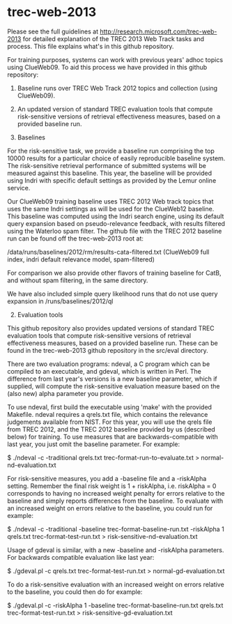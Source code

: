 trec-web-2013
=============

Please see the full guidelines at http://research.microsoft.com/trec-web-2013 for detailed
explanation of the TREC 2013 Web Track tasks and process.  This file explains what's in this github repository.

For training purposes, systems can work with previous years' adhoc topics using ClueWeb09. To aid this 
process we have provided in this github repository:
 1) Baseline runs over TREC Web Track 2012 topics and collection (using ClueWeb09). 
 2) An updated version of standard TREC evaluation tools that compute risk-sensitive versions of 
 retrieval effectiveness measures, based on a provided baseline run.

1)  Baselines

For the risk-sensitive task, we provide a baseline run comprising the top 10000 results for a particular 
choice of easily reproducible baseline system. The risk-sensitive retrieval performance of submitted systems 
will be measured against this baseline. This year, the baseline will be provided using Indri with specific 
default settings as provided by the Lemur online service. 
 
Our ClueWeb09 training baseline uses TREC 2012 Web track topics that uses the same Indri settings 
as will be used for the ClueWeb12 baseline. This baseline was computed using the Indri search engine, 
using its default query expansion based on pseudo-relevance feedback, with results filtered using 
the Waterloo spam filter. The github file with the TREC 2012 baseline run can be found off 
the trec-web-2013 root at:

/data/runs/baselines/2012/rm/results-cata-filtered.txt (ClueWeb09 full index, indri default relevance model, spam-filtered) 

For comparison we also provide other flavors of training baseline for CatB, and without spam 
filtering, in the same directory. 

We have also included simple query likelihood runs that do not use query expansion in 
/runs/baselines/2012/ql

2) Evaluation tools

This github repository also provides updated versions of standard TREC evaluation tools that compute 
risk-sensitive versions of retrieval effectiveness measures, based on a provided baseline run. These 
can be found in the trec-web-2013 github repository in the src/eval directory. 

There are two evaluation programs: ndeval, a C program which can be compiled to an executable,
and gdeval, which is written in Perl. The difference from last year's versions is a new baseline parameter, 
which if supplied, will compute the risk-sensitive evaluation measure based on the (also new) alpha 
parameter you provide.

To use ndeval, first build the executable using 'make' with the provided Makefile. 
ndeval requires a qrels.txt file, which contains the relevance judgements available from NIST. 
For this year, you will use the qrels file from TREC 2012, and the TREC 2012 baseline provided by us 
(described below) for training. To use measures that are backwards-compatible with last year, 
you just omit the baseline parameter. For example:
 
$ ./ndeval -c -traditional qrels.txt trec-format-run-to-evaluate.txt > normal-nd-evaluation.txt

For risk-sensitive measures, you add a -baseline file and a -riskAlpha setting. Remember the final risk 
weight is 1 + riskAlpha, i.e. riskAlpha = 0 corresponds to having no increased weight penalty for errors 
relative to the baseline and simply reports differences from the baseline. To evaluate with an increased 
weight on errors relative to the baseline, you could run for example:

$ ./ndeval -c -traditional -baseline trec-format-baseline-run.txt -riskAlpha 1 qrels.txt trec-format-test-run.txt > risk-sensitive-nd-evaluation.txt

Usage of gdeval is similar, with a new -baseline and -riskAlpha parameters. For backwards compatible evaluation like last year: 
 
$ ./gdeval.pl -c qrels.txt  trec-format-test-run.txt > normal-gd-evaluation.txt

To do a risk-sensitive evaluation with an increased weight on errors relative to the baseline, you could then do for example: 
 
$ ./gdeval.pl -c -riskAlpha 1 -baseline trec-format-baseline-run.txt qrels.txt  trec-format-test-run.txt >  risk-sensitive-gd-evaluation.txt

